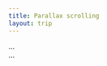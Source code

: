 ```yaml
---
title: Parallax scrolling
layout: trip
---
```


<div class="parallax">
  <div class="parallax__layer parallax__layer--back">
    ...
  </div>
  <div class="parallax__layer parallax__layer--base">
    ...
  </div>
</div>

